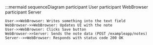 :::mermaid
   sequenceDiagram
    participant User
    participant WebBrowser
    participant Server

    User->>WebBrowser: Writes something into the text field
    WebBrowser->>WebBrowser: Updates UI with the note
    User->>WebBrowser: Clicks Save button
    WebBrowser->>Server: Sends the note data (POST /exampleapp/notes)
    Server-->>WebBrowser: Responds with status code 200 OK